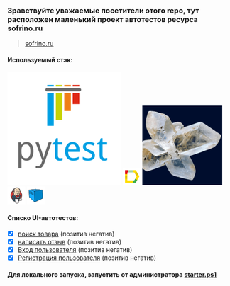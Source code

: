 ### Зравствуйте уважаемые посетители этого repo, тут расположен маленький проект автотестов ресурса sofrino.ru
> <a target="_blank" href="https://sofrino.ru/">sofrino.ru</a>


#### Используемый стэк:

![This is an image](data/img/pytest-original-wordmark.svg) ![This is an image](data/img/Allure_Report.png) ![This is an image](data/img/logo-icon.png) ![This is an image](data/img/Jenkins.png) ![This is an image](data/img/Selenoid.png)

#### Cписко UI-автотестов:

- [x] [поиск товара](tests/test_find_product) (позитив негатив) 
- [x] [написать отзыв](tests/test_review) (позитив негатив)
- [x] [Вход пользователя](tests/test_user_login) (позитив негатив)
- [x] [Регистрация пользователя](tests/test_register_user) (позитив негатив)

#### Для локального запуска, запустить от администратора [starter.ps1](starter.ps1)


